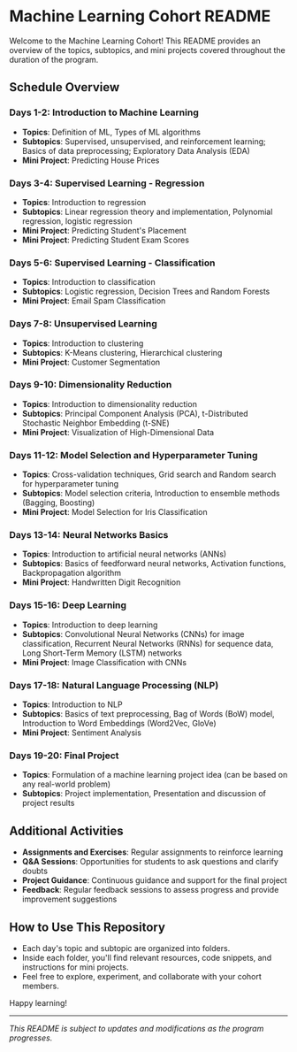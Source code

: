 # Machine Learning Cohort README

Welcome to the Machine Learning Cohort! This README provides an overview of the topics, subtopics, and mini projects covered throughout the duration of the program.

## Schedule Overview

### Days 1-2: Introduction to Machine Learning
- **Topics**: Definition of ML, Types of ML algorithms
- **Subtopics**: Supervised, unsupervised, and reinforcement learning; Basics of data preprocessing; Exploratory Data Analysis (EDA)
- **Mini Project**: Predicting House Prices

### Days 3-4: Supervised Learning - Regression
- **Topics**: Introduction to regression
- **Subtopics**: Linear regression theory and implementation, Polynomial regression, logistic regression
- **Mini Project**: Predicting Student's Placement
- **Mini Project**: Predicting Student Exam Scores

### Days 5-6: Supervised Learning - Classification
- **Topics**: Introduction to classification
- **Subtopics**: Logistic regression, Decision Trees and Random Forests
- **Mini Project**: Email Spam Classification

### Days 7-8: Unsupervised Learning
- **Topics**: Introduction to clustering
- **Subtopics**: K-Means clustering, Hierarchical clustering
- **Mini Project**: Customer Segmentation

### Days 9-10: Dimensionality Reduction
- **Topics**: Introduction to dimensionality reduction
- **Subtopics**: Principal Component Analysis (PCA), t-Distributed Stochastic Neighbor Embedding (t-SNE)
- **Mini Project**: Visualization of High-Dimensional Data

### Days 11-12: Model Selection and Hyperparameter Tuning
- **Topics**: Cross-validation techniques, Grid search and Random search for hyperparameter tuning
- **Subtopics**: Model selection criteria, Introduction to ensemble methods (Bagging, Boosting)
- **Mini Project**: Model Selection for Iris Classification

### Days 13-14: Neural Networks Basics
- **Topics**: Introduction to artificial neural networks (ANNs)
- **Subtopics**: Basics of feedforward neural networks, Activation functions, Backpropagation algorithm
- **Mini Project**: Handwritten Digit Recognition

### Days 15-16: Deep Learning
- **Topics**: Introduction to deep learning
- **Subtopics**: Convolutional Neural Networks (CNNs) for image classification, Recurrent Neural Networks (RNNs) for sequence data, Long Short-Term Memory (LSTM) networks
- **Mini Project**: Image Classification with CNNs

### Days 17-18: Natural Language Processing (NLP)
- **Topics**: Introduction to NLP
- **Subtopics**: Basics of text preprocessing, Bag of Words (BoW) model, Introduction to Word Embeddings (Word2Vec, GloVe)
- **Mini Project**: Sentiment Analysis

### Days 19-20: Final Project
- **Topics**: Formulation of a machine learning project idea (can be based on any real-world problem)
- **Subtopics**: Project implementation, Presentation and discussion of project results

## Additional Activities
- **Assignments and Exercises**: Regular assignments to reinforce learning
- **Q&A Sessions**: Opportunities for students to ask questions and clarify doubts
- **Project Guidance**: Continuous guidance and support for the final project
- **Feedback**: Regular feedback sessions to assess progress and provide improvement suggestions

## How to Use This Repository
- Each day's topic and subtopic are organized into folders.
- Inside each folder, you'll find relevant resources, code snippets, and instructions for mini projects.
- Feel free to explore, experiment, and collaborate with your cohort members.

Happy learning!

---
*This README is subject to updates and modifications as the program progresses.*
